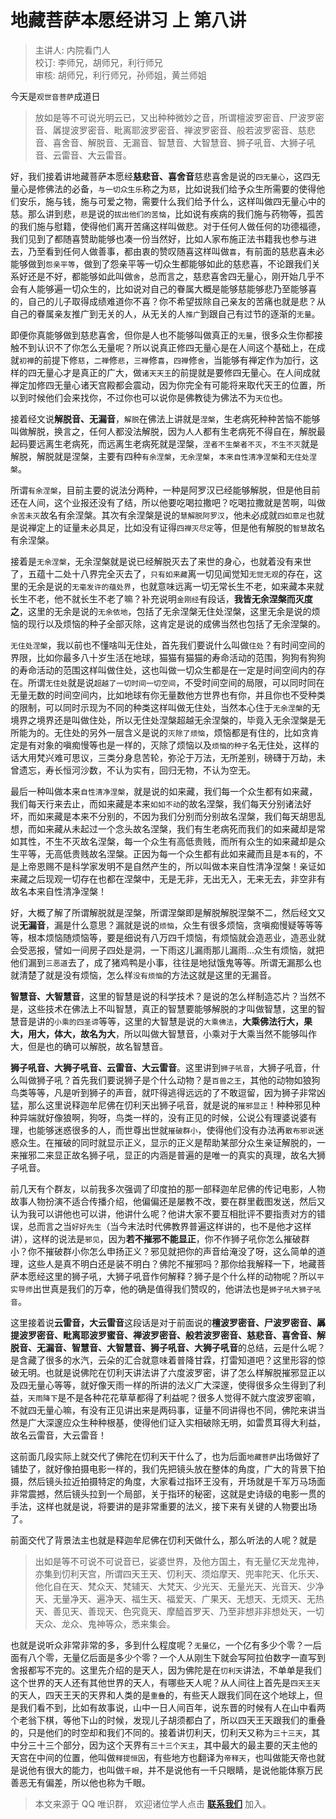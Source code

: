 # 地藏菩萨本愿经讲习 上 第八讲

> 主讲人: 内院看门人 <br />
> 校订: 李师兄，胡师兄，利行师兄 <br />
> 审核: 胡师兄，利行师兄，孙师姐，黄兰师姐 <br />

今天是`观世音菩萨`成道日

> 放如是等不可说光明云已，又出种种微妙之音，所谓檀波罗密音、尸波罗密音、羼提波罗密音、毗离耶波罗密音、禅波罗密音、般若波罗密音、慈悲音、喜舍音、解脱音、无漏音、智慧音、大智慧音、狮子吼音、大狮子吼音、云雷音、大云雷音。

好，我们接着讲地藏菩萨本愿经**慈悲音、喜舍音**慈悲喜舍是说的`四无量心`，这四无量心是修佛法的必备，`与一切众生乐`称之为`慈`，比如说我们给予众生所需要的使得他们安乐，施与钱，施与可爱之物，需要什么我们给予什么，这样叫做四无量心中的慈。那么讲到悲，`悲`是说的`拔出他们的苦恼`，比如说有疾病的我们施与药物等，孤苦的我们施与慰籍，使得他们离开苦痛这样叫做悲。对于任何人做任何的功德福德，我们见到了都随喜赞助能够也凑一份当然好，比如人家布施正法书籍我也参与进去，乃至看到任何人做善事，都由衷的赞叹随喜这样叫做`喜`，有前面的慈悲喜未必能够做到`怨亲平等`，做到了怨亲平等一切众生都能够如此的慈悲喜，不论跟我们关系好还是不好，都能够如此叫做`舍`，总而言之，慈悲喜舍四无量心，刚开始几乎不会有人能够遍一切众生的，比如说对自己的眷属大概是能够慈能够悲乃至能够喜的，自己的儿子取得成绩难道你不喜？你不希望拔除自己亲友的苦痛也就是悲？从自己的眷属亲友推广到无关的人，从无关的人`推广`到跟自己有过节的逐渐的`无量`。

即便你真能够做到慈悲喜舍，但你是人也不能够叫做真正的`无量`，很多众生你都接触不到认识不了你怎么无量呢？所以说真正修四无量心是在人间这个基础上，在成就`初禅`的前提下修`慈`，`二禅`修`悲`，`三禅`修`喜`，`四禅`修`舍`，当能够有禅定作为加行，这样的四无量心才是真正的广大，做`诸天天王`的前提就是要修四无量心。在人间成就禅定加修四无量心诸天宫殿都会震动，因为你完全有可能将来取代天王的位置，所以到时候他们会来找你，不过你也可以说你是佛教徒为佛法不为`天位`也。

接着经文说**解脱音、无漏音**，`解脱`在佛法上讲就是`涅槃`，生老病死种种苦恼不能够叫做解脱，换言之，任何人都没法解脱，因为人人都有生老病死不得自在，解脱最起码要远离生老病死，而远离生老病死就是涅槃，`涅者不生槃者不灭`，`不生不灭`就是解脱，解脱就是涅槃，主要有四种`有余涅槃`，`无余涅槃`，`本来自性清净涅槃`和`无住处涅槃`。

所谓`有余涅槃`，目前主要的说法分两种，一种是阿罗汉已经能够解脱，但是他目前还在人间，这个业报还没有了结，所以他要吃喝拉撒吧？吃喝拉撒就是苦啊，叫做`余苦未灭`故名有余涅槃。其次有余涅槃是说的`慧解脱阿罗汉`，他未必成就`四如意足`也就是说禅定上的证量未必具足，比如没有证得`四禅灭尽定`等，但是他有解脱的`智慧`故名有余涅槃。

接着是`无余涅槃`，无余涅槃就是说已经解脱灭去了来世的身心，也就着没有来世了，五蕴十二处十八界完全灭去了，`只有如来藏`离一切见闻觉知`无觉无观`的存在，这里的无余是说的`无毫发许的蕴处界`，也就意味远离一切无常长生不老，如来藏本来就长生不老，他不就长生不老了嘛？补充说明`金刚经`有段话，**我皆无余涅槃而灭度之**，这里的无余是说的`无余依地`，包括了无余涅槃无住处涅槃，这里无余是说的烦恼的现行以及烦恼的种子全部灭除，这肯定是说的成佛当然也包括了无余涅槃的。

`无住处涅槃`，我以前也不懂啥叫无住处，首先我们要说什么叫做`住处`？有时间空间的界限，比如你最多八十岁生活在地球，猫猫有猫猫的寿命活动的范围，狗狗有狗狗的寿命活动的范围这样叫做住处，这也叫做一切众生都是在一定是时间空间内的存在。所谓`无住处`就是说`超越了一切时间一切空间`，不受时间空间的局限，可以同时同在无量无数的时间空间内，比如地球有你无量数他方世界也有你，并且你也不受种类的限制，可以同时示现为不同的种类这样叫做无住处，当然本心住于`无余涅槃`的无境界之境界还是叫做住处，所以无住处涅槃超越无余涅槃的，毕竟入无余涅槃是无所能为的。无住处的另外一层含义是说的`灭除了烦恼`，烦恼都是有住的，比如贪肯定是有对象的嗔痴慢等也是一样的，灭除了烦恼以及`烦恼的种子`名无住处，这样的话大用梵兴难可思议，三类分身息苦轮，弥沦于万法，无所差别，磅礴于万劫，未曾遗忘，寿长恒河沙数，不认为实有，回归无物，不认为空无。

最后一种叫做本来`自性清净涅槃`，就是说的如来藏，我们每一个众生都有如来藏，我们每天行来去止，而如来藏是本来`如如不动`的故名涅槃，我们每天分别诸法好坏，而如来藏是本来不分别的，不因为我们分别而分别故名涅槃，我们每天胡思乱想，而如来藏从未起过一个念头故名涅槃，我们有生老病死而我们的如来藏却是常如其性，不生不灭故名涅槃，每一个众生有高低贵贱，而所有众生的如来藏却是众生平等，无高低贵贱故名涅槃。正因为每一个众生都有此如来藏而且是`本有`的，不是上帝恩赐不是科学家发明不是自然产生的，所以叫做本来自性清净涅槃！亲证如来藏之后现观一切存在也都在涅槃中，无是无非，无出无入，无来无去，非空非有故名本来自性清净涅槃！

好，大概了解了所谓解脱就是涅槃，所谓涅槃即是解脱解脱涅槃不二，然后经文又说**无漏音**，漏是什么意思？漏就是说的`烦恼`，众生有很多烦恼，贪嗔痴慢疑等等等等，根本烦恼随烦恼等，要是细说有八万四千烦恼，有烦恼就会造恶业，造恶业就会受恶报，譬如一间房子四处是洞，一下雨这儿漏雨那儿漏雨...众生有烦恼，就把他们漏到`三恶道`去了，成了猪鸡鸭是小事，往往是地狱饿鬼等等。所谓无漏那么也就清楚了就是没有烦恼，怎么样`没有烦恼`的方法这就是这里的无漏音。

**智慧音、大智慧音**，这里的智慧是说的科学技术？是说的怎么样制造芯片？当然不是，这些技术在佛法上不叫智慧，真正的智慧要能够解脱的才叫做智慧，这里的智慧音是讲的`小乘的四圣谛`等等，这里的大智慧是说的`大乘佛法`，**大乘佛法行大，果大，用大，体大，故名为大**，所以叫做大智慧音，小乘对于大乘当然不能够叫作大，但是也的确可以解脱，故名智慧音。

**狮子吼音、大狮子吼音、云雷音、大云雷音**。这里讲到`狮子吼音`，大狮子吼音，什么叫做狮子吼？首先我们要说狮子是个什么动物？是`百兽之王`，其他的动物如狼狗鸟类等等，凡是听到狮子的声音，就吓得逃得远远的了不敢逗留，因为狮子非常凶猛，那么这里说释迦牟尼佛在忉利天出狮子吼音，就是说的`摧邪显正`！种种邪见种种异端就好像狼啊，狗呀，鸟类一样的，没有正见的时候，公说公有理婆说婆有理，也能够迷惑很多的人，而世尊出世就`摧破群小`，使得他们没有办法再`散布邪说`迷惑众生。在摧破的同时就显示正义，显示的正义是帮助某部分众生亲证解脱的，一来摧邪二来显正故名狮子吼，显正的内涵是普遍的是唯一的真实的真理，故名大狮子吼音。

前几天有个群友，以前我多次强调了印度拍的那一部释迦牟尼佛的传记电影，人物故事人物扮演不适合传播介绍，他偏偏还是屡教不改，要在群里截图发送，然后又认为我可以讲他也可以讲，他讲什么呢？他讲大家不要互相批评不要指责对方的错误，总而言之当`好好先生`（当今末法时代佛教界普遍这样讲的，也不是他才这样讲），这样的说法是`邪见`，因为**若不摧邪不能显正**，你不作狮子吼你怎么摧破群小？你不摧破群小你怎么申扬正义？邪见就把你的声音给淹没了呀，这么简单的道理，这些人是真不明白还是装不明白？佛陀不摧邪吗？那你给我解释一下，地藏菩萨本愿经这里的狮子吼，大狮子吼音作何解释？狮子是个什么样的动物呢？所以`平实导师`出世真是我们的万幸，他的确是值得我们赞叹的，他讲法也是`狮子吼大狮子吼音`。

这里接着说**云雷音，大云雷音**这段话是对于前面说的**檀波罗密音、尸波罗密音、羼提波罗密音、毗离耶波罗蜜音、禅波罗密音、般若波罗密音、慈悲音、喜舍音、解脱音、无漏音、智慧音、大智慧音、狮子吼音、大狮子吼音**的总结，云是什么呢？是含藏了很多的水汽，云朵的汇合就意味着普降甘霖，打雷知道吧？这里形容的惊破无明。也就是说佛陀在忉利天讲法讲了六度波罗密，讲了怎么样解脱摧邪显正以及四无量心等等，就好像天雨一样的所讲的法义广大深邃，使得很多众生得到了利益，`天雨降下`是不是各种花花草草都得了利益呢？很多人觉得不就六度波罗密嘛，不就四无量心嘛，有没有正见讲出来是两码事，证量不同讲得也不同，佛陀来讲当然是广大深邃应众生种种根基，使得他们证入实相破除无明，如雷贯耳得大利益，故名云雷音，大云雷音！

这前面几段实际上就交代了佛陀在忉利天干什么了，也为后面`地藏菩萨`出场做好了铺垫了，就好像拍摄电影一样的，我们先把镜头放在整体的角度，广大的背景下拍摄，然后镜头拉近拍摄特定的角度，大家看过指环王没有，开场就是千军万马场面非常震撼，然后镜头拉到一个局部，关于指环的秘密，这就是史诗级的电影一贯的手法，这样也就是说，将要讲的是非常重要的法义，接下来有关键的人物要出场了。

前面交代了背景法主也就是释迦牟尼佛在忉利天做什么，那么听法的人呢？就是

> 出如是等不可说不可说音已，娑婆世界，及他方国土，有无量亿天龙鬼神，亦集到忉利天宫，所谓四天王天、忉利天、须焰摩天、兜率陀天、化乐天、他化自在天、梵众天、梵辅天、大梵天、少光天、无量光天、光音天、少净天、无量净天、遍净天、福生天、福爱天、广果天、无想天、无烦天、无热天、善见天、善现天、色究竟天、摩醯首罗天、乃至非想非非想处天，一切天众、龙众、鬼神等众，悉来集会。

也就是说听众非常非常的多，多到什么程度呢？`无量亿`，一个亿有多少个零？一后面有八个零，无量亿后面是多少个零？一个人从刚生下就会写阿拉伯数字一直写到舍报都写不完的。这里先介绍的是天人，因为佛陀是在`忉利天`讲法，不单单是我们这个世界的天人还有其他世界的天人，有哪些天人呢？从人间往上首先是`四天王天`的天人，四天王天的天界和人类的是`重叠`的，有些天人跟我们同在这个地球上，但是我们看不到，比如有故事说，山中一日人间百年，说东晋的时候有人在山中看两个老翁下棋，等他下山的时候，发现儿子胡须都白了，所以四天王天跟我们的重叠的，只是他们的时空却和我们不同的。接着讲忉利天，忉利天又称为`三十三天`，其中分三十三个部分，因为这个天界有`三十三个天主`，其中最大的最主要的天主他的天宫在中间的位置，他叫做`释提恒因`，有些地方也翻译为`帝释天`，也叫做能天帝也就是说他有很大的能力，也叫做`千眼`，并不是说他有一千只眼睛，是说他能体察万民善恶无有偏差，所以他也称为千眼。

> 本文来源于 QQ 唯识群， 欢迎诸位学人点击 **[联系我们](https://mp.weixin.qq.com/s/lZCfWjmLjgNR165Tx4_bCQ)** 加入。
